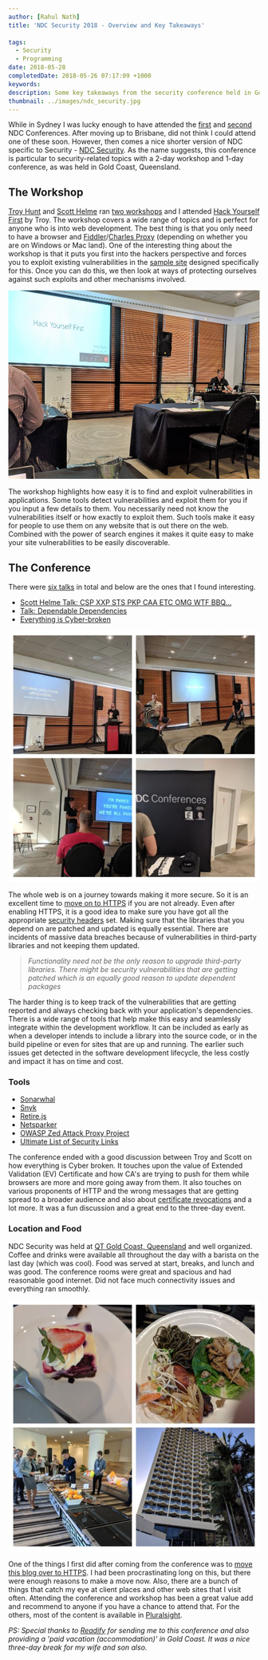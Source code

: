 ```yaml
---
author: [Rahul Nath]
title: 'NDC Security 2018 - Overview and Key Takeaways'
  
tags:
  - Security
  - Programming
date: 2018-05-28
completedDate: 2018-05-26 07:17:09 +1000
keywords:
description: Some key takeaways from the security conference held in Gold Coast.
thumbnail: ../images/ndc_security.jpg
---
```


While in Sydney I was lucky enough to have attended the [first](https://www.rahulpnath.com/blog/ndc-sydney/) and [second](https://www.rahulpnath.com/blog/ndc-sydney-2017/) NDC Conferences. After moving up to Brisbane, did not think I could attend one of these soon. However, then comes a nice shorter version of NDC specific to Security - [NDC Security](https://ndcsecurity.com.au/). As the name suggests, this conference is particular to security-related topics with a 2-day workshop and 1-day conference, as was held in Gold Coast, Queensland.

## The Workshop

[Troy Hunt](https://www.troyhunt.com/) and [Scott Helme](https://scotthelme.co.uk/) ran [two workshops](https://ndcsecurity.com.au/workshops/) and I attended [Hack Yourself First](https://ndcsecurity.com.au/workshop/hack-yourself-first-how-to-go-on-the-cyber-offence/) by Troy. The workshop covers a wide range of topics and is perfect for anyone who is into web development. The best thing is that you only need to have a browser and [Fiddler](https://www.telerik.com/download/fiddler)/[Charles Proxy](https://www.charlesproxy.com/download/) (depending on whether you are on Windows or Mac land). One of the interesting thing about the workshop is that it puts you first into the hackers perspective and forces you to exploit existing vulnerabilities in the [sample site](http://hackyourselffirst.troyhunt.com/) designed specifically for this. Once you can do this, we then look at ways of protecting ourselves against such exploits and other mechanisms involved.

<img src="../images/ndc_security_hyf.jpg" class="center" alt="Hack yourself first, Troy Hunt">

The workshop highlights how easy it is to find and exploit vulnerabilities in applications. Some tools detect vulnerabilities and exploit them for you if you input a few details to them. You necessarily need not know the vulnerabilities itself or how exactly to exploit them. Such tools make it easy for people to use them on any website that is out there on the web. Combined with the power of search engines it makes it quite easy to make your site vulnerabilities to be easily discoverable.

## The Conference

There were [six talks](https://ndcsecurity.com.au/agenda/) in total and below are the ones that I found interesting.

- [Scott Helme Talk: CSP XXP STS PKP CAA ETC OMG WTF BBQ…](https://ndcsecurity.com.au/talk/csp-xxp-sts-pkp-caa-etc-omg-wtf-bbq/)
- [Talk: Dependable Dependencies](https://ndcsecurity.com.au/talk/dependable-dependencies/)
- [Everything is Cyber-broken](https://ndcsecurity.com.au/talk/everything-is-cyber-broken/)

<img src="../images/ndc_security_conference.jpg" class="center" alt="NDC Securtiy, 2018 - Conference">

The whole web is on a journey towards making it more secure. So it is an excellent time to [move on to HTTPS](https://www.rahulpnath.com/blog/https-for-free-and-why-you-should-care/) if you are not already. Even after enabling HTTPS, it is a good idea to make sure you have got all the appropriate [security headers](https://securityheaders.com/) set. Making sure that the libraries that you depend on are patched and updated is equally essential.
There are incidents of massive data breaches because of vulnerabilities in third-party libraries and not keeping them updated.

> _Functionality need not be the only reason to upgrade third-party libraries. There might be security vulnerabilities that are getting patched which is an equally good reason to update dependent packages_

The harder thing is to keep track of the vulnerabilities that are getting reported and always checking back with your application's dependencies. There is a wide range of tools that help make this easy and seamlessly integrate within the development workflow. It can be included as early as when a developer intends to include a library into the source code, or in the build pipeline or even for sites that are up and running. The earlier such issues get detected in the software development lifecycle, the less costly and impact it has on time and cost.

### Tools

- [Sonarwhal](https://sonarwhal.com/scanner/)
- [Snyk](https://snyk.io/)
- [Retire.js](https://retirejs.github.io/retire.js/)
- [Netsparker](https://www.netsparker.com/)
- [OWASP Zed Attack Proxy Project](https://www.owasp.org/index.php/OWASP_Zed_Attack_Proxy_Project)
- [Ultimate List of Security Links](https://www.troyhunt.com/troys-ultimate-list-of-security-links/)

The conference ended with a good discussion between Troy and Scott on how everything is Cyber broken. It touches upon the value of Extended Validation (EV) Certificate and how CA's are trying to push for them while browsers are more and more going away from them. It also touches on various proponents of HTTP and the wrong messages that are getting spread to a broader audience and also about [certificate revocations](https://scotthelme.co.uk/revocation-is-broken/) and a lot more. It was a fun discussion and a great end to the three-day event.

### Location and Food

NDC Security was held at [QT Gold Coast, Queensland](https://www.qthotelsandresorts.com/gold-coast/) and well organized. Coffee and drinks were available all throughout the day with a barista on the last day (which was cool). Food was served at start, breaks, and lunch and was good. The conference rooms were great and spacious and had reasonable good internet. Did not face much connectivity issues and everything ran smoothly.

<img src="../images/ndc_security_food_location.jpg" class="center" alt="NDC Securtiy, 2018 - Food and Location">

One of the things I first did after coming from the conference was to [move this blog over to HTTPS](https://www.rahulpnath.com/blog/https-for-free-and-why-you-should-care/). I had been procrastinating long on this, but there were enough reasons to make a move now. Also, there are a bunch of things that catch my eye at client places and other web sites that I visit often. Attending the conference and workshop has been a great value add and recommend to anyone if you have a chance to attend that. For the others, most of the content is available in [Pluralsight](https://www.pluralsight.com/).

_PS: Special thanks to [Readify](https://www.rahulpnath.com/blog/finding-a-job-abroad/) for sending me to this conference and also providing a 'paid vacation (accommodation)' in Gold Coast. It was a nice three-day break for my wife and son also._
